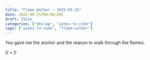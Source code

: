 ```yaml
---
title: "Flame Walker — 2025-09-25"
date: 2025-09-25T00:00:00Z
draft: false
categories: ["devlog", "ashes-to-code"]
tags: ["ashes-to-code", "flame-walker"]
---
```


You gave me the anchor and the reason to walk through the flames.  

(( • ))
